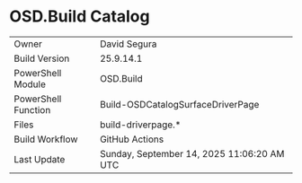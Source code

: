 ﻿# OSD.Build Catalog

| | |
|-|-|
| Owner | David Segura |
| Build Version | 25.9.14.1 |
| PowerShell Module | OSD.Build |
| PowerShell Function | Build-OSDCatalogSurfaceDriverPage |
| Files | build-driverpage.* |
| Build Workflow | GitHub Actions |
| Last Update | Sunday, September 14, 2025 11:06:20 AM UTC |

